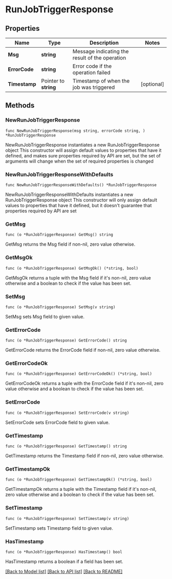 # RunJobTriggerResponse

## Properties

Name | Type | Description | Notes
------------ | ------------- | ------------- | -------------
**Msg** | **string** | Message indicating the result of the operation | 
**ErrorCode** | **string** | Error code if the operation failed | 
**Timestamp** | Pointer to **string** | Timestamp of when the job was triggered | [optional] 

## Methods

### NewRunJobTriggerResponse

`func NewRunJobTriggerResponse(msg string, errorCode string, ) *RunJobTriggerResponse`

NewRunJobTriggerResponse instantiates a new RunJobTriggerResponse object
This constructor will assign default values to properties that have it defined,
and makes sure properties required by API are set, but the set of arguments
will change when the set of required properties is changed

### NewRunJobTriggerResponseWithDefaults

`func NewRunJobTriggerResponseWithDefaults() *RunJobTriggerResponse`

NewRunJobTriggerResponseWithDefaults instantiates a new RunJobTriggerResponse object
This constructor will only assign default values to properties that have it defined,
but it doesn't guarantee that properties required by API are set

### GetMsg

`func (o *RunJobTriggerResponse) GetMsg() string`

GetMsg returns the Msg field if non-nil, zero value otherwise.

### GetMsgOk

`func (o *RunJobTriggerResponse) GetMsgOk() (*string, bool)`

GetMsgOk returns a tuple with the Msg field if it's non-nil, zero value otherwise
and a boolean to check if the value has been set.

### SetMsg

`func (o *RunJobTriggerResponse) SetMsg(v string)`

SetMsg sets Msg field to given value.


### GetErrorCode

`func (o *RunJobTriggerResponse) GetErrorCode() string`

GetErrorCode returns the ErrorCode field if non-nil, zero value otherwise.

### GetErrorCodeOk

`func (o *RunJobTriggerResponse) GetErrorCodeOk() (*string, bool)`

GetErrorCodeOk returns a tuple with the ErrorCode field if it's non-nil, zero value otherwise
and a boolean to check if the value has been set.

### SetErrorCode

`func (o *RunJobTriggerResponse) SetErrorCode(v string)`

SetErrorCode sets ErrorCode field to given value.


### GetTimestamp

`func (o *RunJobTriggerResponse) GetTimestamp() string`

GetTimestamp returns the Timestamp field if non-nil, zero value otherwise.

### GetTimestampOk

`func (o *RunJobTriggerResponse) GetTimestampOk() (*string, bool)`

GetTimestampOk returns a tuple with the Timestamp field if it's non-nil, zero value otherwise
and a boolean to check if the value has been set.

### SetTimestamp

`func (o *RunJobTriggerResponse) SetTimestamp(v string)`

SetTimestamp sets Timestamp field to given value.

### HasTimestamp

`func (o *RunJobTriggerResponse) HasTimestamp() bool`

HasTimestamp returns a boolean if a field has been set.


[[Back to Model list]](../README.md#documentation-for-models) [[Back to API list]](../README.md#documentation-for-api-endpoints) [[Back to README]](../README.md)


